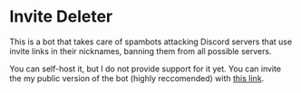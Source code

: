 # Invite Deleter
This is a bot that takes care of spambots attacking Discord servers that use invite links in their nicknames, banning them from all possible servers.

You can self-host it, but I do not provide support for it yet. You can invite the my public version of the bot (highly reccomended) with [this link](https://discordapp.com/api/oauth2/authorize?client_id=493299837358440468&permissions=3076&scope=bot).
